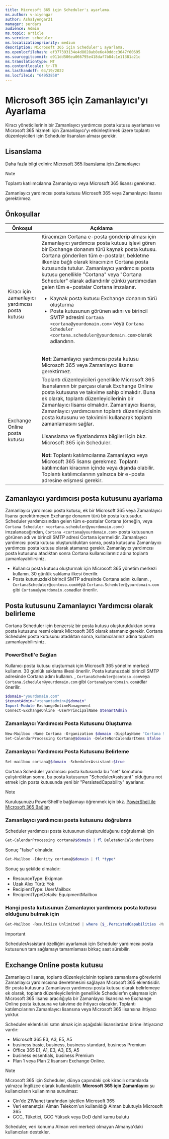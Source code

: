 ```yaml
---
title: Microsoft 365 için Scheduler'ı ayarlama.
ms.author: v-aiyengar
author: AshaIyengar21
manager: serdars
audience: Admin
ms.topic: article
ms.service: scheduler
ms.localizationpriority: medium
description: Microsoft 365 için Scheduler'ı ayarlama.
ms.openlocfilehash: ef377393134e4d8028ab0e6e40ddcc3647f60695
ms.sourcegitcommit: e911dd506ea066795e418daf7b84c1e11381a21c
ms.translationtype: MT
ms.contentlocale: tr-TR
ms.lasthandoff: 04/19/2022
ms.locfileid: "64953858"
---
```

# <a name="setting-up-scheduler-for-microsoft-365"></a>Microsoft 365 için Zamanlayıcı'yı Ayarlama

Kiracı yöneticilerinin bir Zamanlayıcı yardımcısı posta kutusu ayarlaması ve Microsoft 365 hizmeti için Zamanlayıcı'yı etkinleştirmek üzere toplantı düzenleyicileri için Scheduler lisansları alması gerekir. 

## <a name="licensing"></a>Lisanslama

Daha fazla bilgi edinin: [Microsoft 365 lisanslama için Zamanlayıcı](https://www.microsoft.com/microsoft-365/meeting-scheduler-pricing)

> [!NOTE]
> Toplantı katılımcılarına Zamanlayıcı veya Microsoft 365 lisansı gerekmez.
>
> Zamanlayıcı yardımcısı posta kutusu Microsoft 365 veya Zamanlayıcı lisansı gerektirmez.

## <a name="prerequisites"></a>Önkoşullar

|Önkoşul|Açıklama|
|---|---|
|Kiracı için zamanlayıcı yardımcısı posta kutusu |Kiracınızın Cortana e-posta gönderip alması için Zamanlayıcı yardımcısı posta kutusu işlevi gören bir Exchange donanım türü kaynak posta kutusu. Cortana gönderilen tüm e-postalar, bekletme ilkenize bağlı olarak kiracınızın Cortana posta kutusunda tutulur. Zamanlayıcı yardımcısı posta kutusu genellikle "Cortana" veya "Cortana Scheduler" olarak adlandırılır çünkü yardımcıdan gelen tüm e-postalar Cortana imzalanır. <ul><li>Kaynak posta kutusu Exchange donanım türü oluşturma</li><li>Posta kutusunun görünen adını ve birincil SMTP adresini `Cortana <cortana@yourdomain.com>` veya `Cortana Scheduler <cortana.scheduler@yourdomain.com>`olarak adlandırın.</li></ul> <br/> **Not:** Zamanlayıcı yardımcısı posta kutusu Microsoft 365 veya Zamanlayıcı lisansı gerektirmez.|
|Exchange Online posta kutusu |Toplantı düzenleyicileri genellikle Microsoft 365 lisanslarının bir parçası olarak Exchange Online posta kutusuna ve takvime sahip olmalıdır. Buna ek olarak, toplantı düzenleyicilerinin bir Zamanlayıcı lisansı olmalıdır. Zamanlayıcı lisansı, Zamanlayıcı yardımcısının toplantı düzenleyicisinin posta kutusunu ve takvimini kullanarak toplantı zamanlamasını sağlar. <br/><br/> Lisanslama ve fiyatlandırma bilgileri için bkz. Microsoft 365 için Scheduler. <br/><br/> **Not:** Toplantı katılımcılarına Zamanlayıcı veya Microsoft 365 lisansı gerekmez. Toplantı katılımcıları kiracının içinde veya dışında olabilir. Toplantı katılımcılarının yalnızca bir e-posta adresine erişmesi gerekir.|

## <a name="setting-up-the-scheduler-assistant-mailbox"></a>Zamanlayıcı yardımcısı posta kutusunu ayarlama

Zamanlayıcı yardımcısı posta kutusu, ek bir Microsoft 365 veya Zamanlayıcı lisansı gerektirmeyen Exchange donanım türü bir posta kutusudur. Scheduler yardımcısından gelen tüm e-postalar Cortana (örneğin, veya `Cortana Scheduler <cortana.scheduler@yourdomain.com>`) imzalanacağından, `Cortana <cortana@yourdomain.com>` posta kutusunun görünen adı ve birincil SMTP adresi Cortana içermelidir. Zamanlayıcı yardımcısı posta kutusu oluşturulduktan sonra, posta kutusunu Zamanlayıcı yardımcısı posta kutusu olarak atamanız gerekir. Zamanlayıcı yardımcısı posta kutusunu atadıktan sonra Cortana kullanıcılarınız adına toplantı zamanlayabilirsiniz.

- Kullanıcı posta kutusu oluşturmak için Microsoft 365 yönetim merkezi kullanın. 30 günlük saklama ilkesi önerilir. 
- Posta kutunuzdaki birincil SMTP adresinde Cortana adını kullanın. , `CortanaScheduler@contoso.com`veya `Cortana.Scheduler@yourdomain.com` gibi `Cortana@yourdomain.com`adlar önerilir.

## <a name="designate-the-mailbox-as-the-scheduler-assistant"></a>Posta kutusunu Zamanlayıcı Yardımcısı olarak belirleme

Cortana Scheduler için benzersiz bir posta kutusu oluşturulduktan sonra posta kutusunu resmi olarak Microsoft 365 olarak atamanız gerekir. Cortana Scheduler posta kutusunu atadıktan sonra, kullanıcılarınız adına toplantı zamanlayabilirsiniz.

### <a name="connect-to-powershell"></a>PowerShell'e Bağlan

Kullanıcı posta kutusu oluşturmak için Microsoft 365 yönetim merkezi kullanın. 30 günlük saklama ilkesi önerilir.
Posta kutunuzdaki birincil SMTP adresinde Cortana adını kullanın. , `CortanaScheduler@contoso.com`veya `Cortana.Scheduler@yourdomain.com` gibi `Cortana@yourdomain.com`adlar önerilir.

```PowerShell
$domain="yourdomain.com"
$tenantAdmin="<tenantadmin>@$domain"
Import-Module ExchangeOnlineManagement
Connect-ExchangeOnline -UserPrincipalName $tenantAdmin
```

### <a name="create-the-scheduler-assistant-mailbox"></a>Zamanlayıcı Yardımcısı Posta Kutusunu Oluşturma

```PowerShell
New-Mailbox -Name Cortana -Organization $domain -DisplayName "Cortana Scheduler" -Equipment 
Set-CalendarProcessing Cortana@$domain -DeleteNonCalendarItems $false 
```

### <a name="designate-the-scheduler-assistant-mailbox"></a>Zamanlayıcı Yardımcısı Posta Kutusunu Belirleme

```PowerShell
Set-mailbox cortana@$domain -SchedulerAssistant:$true
```

Cortana Scheduler yardımcısı posta kutusunda bu "set" komutunu çalıştırdıktan sonra, bu posta kutusunun "SchedulerAssistant" olduğunu not etmek için posta kutusunda yeni bir "PersistedCapability" ayarlanır.

> [!NOTE]
> Kuruluşunuzu PowerShell'e bağlamayı öğrenmek için bkz. [PowerShell ile Microsoft 365 Bağlan](/microsoft-365/enterprise/connect-to-microsoft-365-powershell)

### <a name="verifying-the-scheduler-assistant-mailbox"></a>Zamanlayıcı yardımcısı posta kutusunu doğrulama

Scheduler yardımcısı posta kutusunun oluşturulduğunu doğrulamak için

```PowerShell
Get-CalendarProcessing cortana@$domain | fl DeleteNonCalendarItems
```

Sonuç "false" olmalıdır.

```PowerShell
Get-Mailbox -Identity cortana@$domain | fl *type*
```

Sonuç şu şekilde olmalıdır:

- ResourceType: Ekipman
- Uzak Alıcı Türü: Yok
- RecipientType: UserMailbox
- RecipientTypeDetails: EquipmentMailbox

### <a name="to-discover-which-mailbox-is-the-scheduler-assistant-mailbox"></a>Hangi posta kutusunun Zamanlayıcı yardımcısı posta kutusu olduğunu bulmak için

```PowerShell
Get-Mailbox -ResultSize Unlimited | where {$_.PersistedCapabilities -Match "SchedulerAssistant"}
```

> [!IMPORTANT]
> SchedulerAssistant özelliğini ayarlamak için Scheduler yardımcısı posta kutusunun tam sağlamayı tamamlaması birkaç saat sürebilir.

## <a name="exchange-online-mailbox"></a>Exchange Online posta kutusu

Zamanlayıcı lisansı, toplantı düzenleyicisinin toplantı zamanlama görevlerini Zamanlayıcı yardımcısına devretmesini sağlayan Microsoft 365 eklentisidir. Bir posta kutusunu Zamanlayıcı yardımcısı posta kutusu olarak belirlemeye ek olarak, toplantı düzenleyicilerinin genellikle Scheduler'ın çalışması için Microsoft 365 lisansı aracılığıyla bir Zamanlayıcı lisansına ve Exchange Online posta kutusuna ve takvime de ihtiyacı olacaktır. Toplantı katılımcılarının Zamanlayıcı lisansına veya Microsoft 365 lisansına ihtiyacı yoktur.

Scheduler eklentisini satın almak için aşağıdaki lisanslardan birine ihtiyacınız vardır:

- Microsoft 365 E3, A3, E5, A5
- business basic, business, business standard, business Premium
- Office 365 E1, A1, E3, A3, E5, A5
- business essentials, business Premium
- Plan 1 veya Plan 2 lisansını Exchange Online.

> [!NOTE]
> Microsoft 365 için Scheduler, dünya çapındaki çok kiracılı ortamlarda yalnızca İngilizce olarak kullanılabilir. **Microsoft 365 için Zamanlayıcı** şu kullanıcıların kullanımına sunulmaz:
>
> - Çin'de 21Vianet tarafından işletilen Microsoft 365
> - Veri emanetçisi Alman Telekom'un kullanıldığı Alman bulutuyla Microsoft 365
> - GCC, Tüketici, GCC Yüksek veya DoD dahil kamu bulutu
>
> Scheduler, veri konumu Alman veri merkezi olmayan Almanya'daki kullanıcıları destekler.

